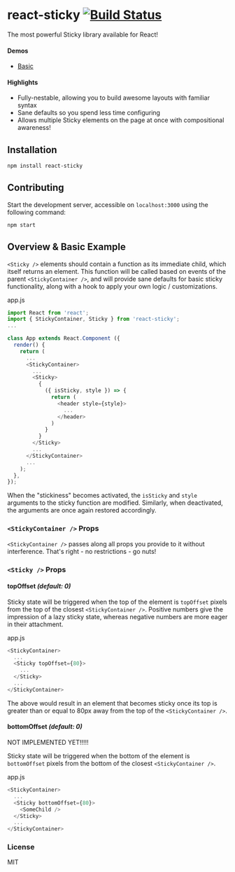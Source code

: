 react-sticky [![Build Status](https://travis-ci.org/captivationsoftware/react-sticky.svg?branch=master)](https://travis-ci.org/captivationsoftware/react-sticky)
============
The most powerful Sticky library available for React!

#### Demos
  - [Basic](http://rawgit.com/captivationsoftware/react-sticky/master/examples/basic/index.html)

#### Highlights
  - Fully-nestable, allowing you to build awesome layouts with familiar syntax
  - Sane defaults so you spend less time configuring
  - Allows multiple Sticky elements on the page at once with compositional awareness!

## Installation
```sh
npm install react-sticky
```

## Contributing
Start the development server, accessible on `localhost:3000` using the following command:
```sh
npm start
```

## Overview & Basic Example
`<Sticky />` elements should contain a function as its immediate child, which itself returns an element.
This function will be called based on events of the parent `<StickyContainer />`, and will provide
sane defaults for basic sticky functionality, along with a hook to apply your own logic / customizations.  

app.js
```js
import React from 'react';
import { StickyContainer, Sticky } from 'react-sticky';
...

class App extends React.Component ({
  render() {
    return (
      ...
      <StickyContainer>
        ...
        <Sticky>
          {
            ({ isSticky, style }) => {
              return (
                <header style={style}>
                  ...
                </header>
              )
            }
          }
        </Sticky>
        ...
      </StickyContainer>
      ...
    );
  },
});

```

When the "stickiness" becomes activated, the `isSticky` and `style` arguments to the sticky function
are modified. Similarly, when deactivated, the arguments are once again restored accordingly.

### `<StickyContainer />` Props

`<StickyContainer />` passes along all props you provide to it without interference. That's right - no restrictions - go nuts!  

### `<Sticky />` Props

#### topOffset _(default: 0)_
Sticky state will be triggered when the top of the element is `topOffset` pixels from the top of the closest `<StickyContainer />`. Positive numbers give the impression of a lazy sticky state, whereas negative numbers are more eager in their attachment.

app.js
```js
<StickyContainer>
  ...
  <Sticky topOffset={80}>
    ...
  </Sticky>
  ...
</StickyContainer>
```

The above would result in an element that becomes sticky once its top is greater than or equal to 80px away from the top of the `<StickyContainer />`.


#### bottomOffset _(default: 0)_
NOT IMPLEMENTED YET!!!!!

Sticky state will be triggered when the bottom of the element is `bottomOffset` pixels from the bottom of the closest `<StickyContainer />`.

app.js
```js
<StickyContainer>
  ...
  <Sticky bottomOffset={80}>
    <SomeChild />
  </Sticky>
  ...
</StickyContainer>
```

### License
MIT
